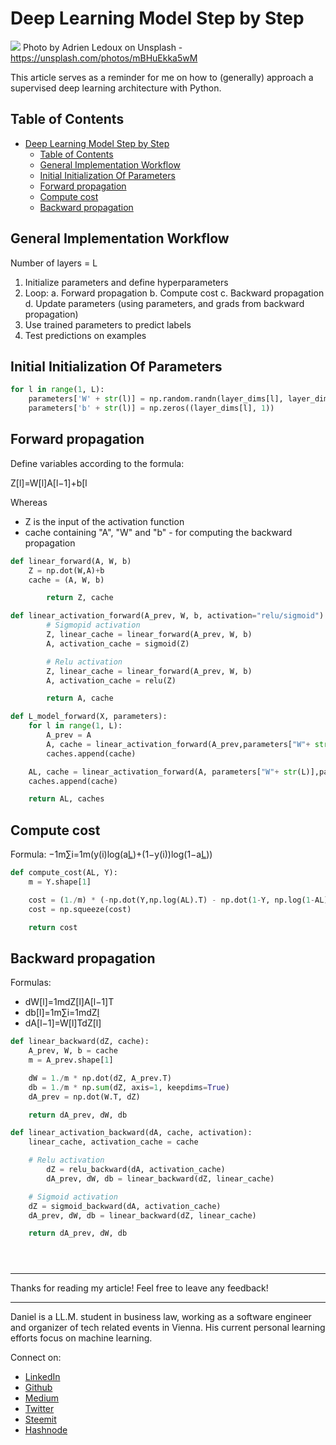 # Deep Learning Model Step by Step

[<img src="https://images.unsplash.com/photo-1486848538113-ce1a4923fbc5?ixlib=rb-0.3.5&ixid=eyJhcHBfaWQiOjEyMDd9&s=57d5ed3770de4f9b039e5a3e54403ebe&auto=format&fit=crop&w=1287&q=80">](https://unsplash.com/photos/mBHuEkka5wM)
Photo by Adrien Ledoux on Unsplash - https://unsplash.com/photos/mBHuEkka5wM

This article serves as a reminder for me on how to (generally) approach a supervised deep learning architecture with Python.

## Table of Contents

- [Deep Learning Model Step by Step](#deep-learning-model-step-by-step)
	- [Table of Contents](#table-of-contents)
	- [General Implementation Workflow](#general-implementation-workflow)
	- [Initial Initialization Of Parameters](#initial-initialization-of-parameters)
	- [Forward propagation](#forward-propagation)
	- [Compute cost](#compute-cost)
	- [Backward propagation](#backward-propagation)

## General Implementation Workflow

Number of layers = L

1.  Initialize parameters and define hyperparameters
2.  Loop:
    a. Forward propagation
    b. Compute cost
    c. Backward propagation
    d. Update parameters (using parameters, and grads from backward propagation)
3.  Use trained parameters to predict labels
4.  Test predictions on examples

## Initial Initialization Of Parameters

```python
for l in range(1, L):
	parameters['W' + str(l)] = np.random.randn(layer_dims[l], layer_dims[l-1]) * 0.01
	parameters['b' + str(l)] = np.zeros((layer_dims[l], 1))
```

## Forward propagation

Define variables according to the formula:

Z[l]=W[l]A[l−1]+b[l

Whereas

- Z is the input of the activation function
- cache containing "A", "W" and "b" - for computing the backward propagation

```python
def linear_forward(A, W, b)
    Z = np.dot(W,A)+b
    cache = (A, W, b)

		return Z, cache
```

```python
def linear_activation_forward(A_prev, W, b, activation="relu/sigmoid"):
		# Sigmopid activation
		Z, linear_cache = linear_forward(A_prev, W, b)
		A, activation_cache = sigmoid(Z)

		# Relu activation
		Z, linear_cache = linear_forward(A_prev, W, b)
		A, activation_cache = relu(Z)

		return A, cache
```

```python
def L_model_forward(X, parameters):
    for l in range(1, L):
        A_prev = A
        A, cache = linear_activation_forward(A_prev,parameters["W"+ str(l)],parameters["b"+ str(l)], activation = "relu")
        caches.append(cache)

    AL, cache = linear_activation_forward(A, parameters["W"+ str(L)],parameters["b"+ str(L)], activation = "sigmoid")
    caches.append(cache)

    return AL, caches
```

## Compute cost

Formula: −1m∑i=1m(y(i)log(a[L](i))+(1−y(i))log(1−a[L](i)))


```python
def compute_cost(AL, Y):
    m = Y.shape[1]

    cost = (1./m) * (-np.dot(Y,np.log(AL).T) - np.dot(1-Y, np.log(1-AL).T))
    cost = np.squeeze(cost)

    return cost
```

## Backward propagation

Formulas:

- dW[l]=1mdZ[l]A[l−1]T
- db[l]=1m∑i=1mdZ[l](i)
- dA[l−1]=W[l]TdZ[l]


```python
def linear_backward(dZ, cache):
    A_prev, W, b = cache
    m = A_prev.shape[1]

    dW = 1./m * np.dot(dZ, A_prev.T)
    db = 1./m * np.sum(dZ, axis=1, keepdims=True)
    dA_prev = np.dot(W.T, dZ)

    return dA_prev, dW, db
```

```python
def linear_activation_backward(dA, cache, activation):
    linear_cache, activation_cache = cache

    # Relu activation
		dZ = relu_backward(dA, activation_cache)
		dA_prev, dW, db = linear_backward(dZ, linear_cache)

    # Sigmoid activation
    dZ = sigmoid_backward(dA, activation_cache)
    dA_prev, dW, db = linear_backward(dZ, linear_cache)

    return dA_prev, dW, db
```

```python

```

```python

```

```python

```

---

Thanks for reading my article! Feel free to leave any feedback!

---

Daniel is a LL.M. student in business law, working as a software engineer and organizer of tech related events in Vienna.
His current personal learning efforts focus on machine learning.

Connect on:

- [LinkedIn](https://www.linkedin.com/in/createdd)
- [Github](https://github.com/Createdd)
- [Medium](https://medium.com/@ddcreationstudi)
- [Twitter](https://twitter.com/DDCreationStudi)
- [Steemit](https://steemit.com/@createdd)
- [Hashnode](https://hashnode.com/@DDCreationStudio)

<!-- Written by Daniel Deutsch (deudan1010@gmail.com) -->

